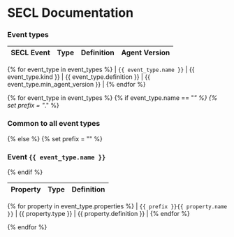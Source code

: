 # SECL Documentation

### Event types

| SECL Event | Type | Definition | Agent Version |
| ---------- | ---- | ---------- | ------------- |
{% for event_type in event_types %}
| `{{ event_type.name }}` | {{ event_type.kind }} | {{ event_type.definition }} | {{ event_type.min_agent_version }} |
{% endfor %}


{% for event_type in event_types %}
{% if event_type.name == "*" %}
{% set prefix = "*." %}
### Common to all event types
{% else %}
{% set prefix = "" %}
### Event `{{ event_type.name }}`
{% endif %}

| Property | Type | Definition |
| -------- | ---- | ---------- |
{% for property in event_type.properties %}
| `{{ prefix }}{{ property.name }}` | {{ property.type }} | {{ property.definition }} |
{% endfor %}

{% endfor %}
